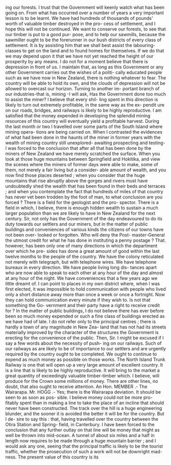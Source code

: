 ing our forests. I trust that the Government will keenly watch what has been going on. From what has occurred over a number of years a very important lesson is to be learnt. We have had hundreds of thousands of pounds' worth of valuable timber destroyed in the pro- cess of settlement, and I hope this will not be continued. We want to conserve our forests, to see that our timber is put to a good pur- pose, and to help our sawmills, because the sawmiller ought to be the forerunner in our bush districts of every class of settlement. It is by assisting him that we shall best assist the labouring-classes to get on the land and to found homes for themselves. If we do that we may depend upon it that we have not yet reached the height of our prosperity by any means. I do not for a moment believe that there is depression in front of us. I maintain that, as long as this Government or any other Government carries out the wishes of a politi- cally educated people such as we have now in New Zealand, there is nothing whatever to fear. The country will be able to hold its own, and the clouds of depression will not be allowed to overcast our horizon. Turning to another im- portant branch of our industries-that is, mining -I will ask, Has the Government done too much to assist the miner? I believe that every shil- ling spent in this direction is likely to turn out extremely profitable, in the same way as the ex- pendit ure on our roads, bridges, and railways is likely to be highly reproductive. I am satisfied that the money expended in developing the splendid mining resources of this country will eventually yield a profitable harvest. During the last month or two I travelled over some parts of the South Island where mining opera- tions are being carried on. When I contrasted the evidences of what had been done in the haunts of the miner in former years with the wealth of mining country still unexplored- awaiting prospecting and testing-I was forced to the conclusion that after all that has been done by the miners of New Zealand we have merely scratched the surface. When you look at those huge mountains between Springfield and Hokitika, and view the scenes where the miners of former days were able to make, some of them, not merely a fair living but a consider- able amount of wealth, and you now find those places deserted ; when you consider that the huge mountains that rise abruptly above the gorges and rivers must have undoubtedly shed the wealth that has been found in their beds and terraces ; and when you contemplate the fact that hundreds of miles of that country has never vet been trodden by the foot of man, to what conclusion are you forced ? There is a field for the geologist and the pro- spector. There is a field in which, I believe, there is enough hidden wealth to sustain a much larger population than we are likely to have in New Zealand for the next century. Sir, not only has the Government of the day endeavoured to do its duty towards our settlers and our miners, but in the matter of public buildings and conveniences of various kinds the citizens of our towns have not been over- looked or forgotten. Who will deny the Post- master-General the utmost credit for what he has done in instituting a penny postage ? That. however, has been only one of many directions in which the department over which he pre- sides has done a great amount of good within the last twelve months to the people of the country. We have the colony reticulated not merely with telegraph, but with telephone wires. We have telephone bureaux in every direction. We have people living long dis- tances apart who are now able to speak to each other at any hour of the day and almost at any hour of the night. We have conveniences that a few years ago we little dreamt of. I can point to places in my own district where, when I was first elected, it was impossible to hold communication with people who lived only a short distance away more than once a week or once a fortnight. Now they can hold communication every minute if they wish to. Is not that something the Go- vernment and their party have a right to receive credit for ? In the matter of public buildings, I do not believe there has ever before been so much money expended or such a fine class of buildings erected as we have had of late. I do not refer only to the principal centres ; there is hardly a town of any magnitude in New Zea- land that has not had its streets materially improved by the character of the structures the Government is erecting for the convenience of the public. Then, Sir. I might be excused if I say a few words about the necessity of push- ing on our railways. Such of our railways as are likely to be of importance to our settlers and are urgently required by the country ought to be completed. We ought to continue to expend as much money as possible on those works. The North Island Trunk Railway is one that will open up a very large amount of excellent country. It is a line that is likely to be highly reproductive. It will bring to the market a great quantity of exceedingly valuable timber-timber which. I believe, will produce for the Crown some millions of money. There are other lines, no doubt, that also ought to receive attention. An Hon. MEMBER .- The Wairarapa. Mr. HOGG .- Yes; there is the Wairarapa deviation. It should be seen to as soon as pos- sible. I believe money could not be more pro- fitably spent than in making a line to take the place of an incline that should never have been constructed. The track over the hill is a huge engineering blunder, and the sooner it is avoided the better it will be for the country. But I de- sire to say this : that, having travelled over the country between the Otira Station and Spring- field, in Canterbury. I have been forced to the conclusion that any further outlay on that line will be money that might as well be thrown into mid-ocean. A tunnel of about six miles and a half in length now requires to be made through a huge mountain barrier ; and I would ask any one, seeing that the principal traffic is likely to be the tourist traffic, whether the prosecution of such a work will not be downright mad- ness. The present value of this country is its 